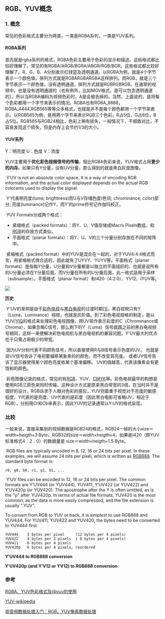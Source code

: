 ## RGB、YUV概念

### 1. 概念

常见的色彩格式主要分为两类，一类是RGBA系列，一类是YUV系列。

#### RGBA系列

​	首先就是rgba系列的格式，RGBA色彩主要用于色彩的显示和描述。这些格式都比较好理解了。常见的有RGBA/ARGB/BGRA/ABGR/RGB/BGR。这些格式都比较好理解了。R、G、B、A分别表示红绿蓝及透明通道。 
​	以RGBA为例，就是4个字节表示一个颜色值，排列方式就是RGBARGBARGBA这样排列。而RGB，就是三个字节表示一个颜色值，没有透明通道，排列方式就是RGBRGBRGB。在通常的视频中，也是没有透明通道的（也有例外，比如MOV格式，是可以包含透明通道的）。所以当RGBA编码为视频色彩时，A是会被丢掉的。 
​	当然，上面说的，是将每个色彩都用一个字节来表示的情况。RGBA也有RGBA_8888，RGBA_4444,RGB565等等众多格式，也就是并不是每个颜色都用一个字节来表示。以RGB565为例，是用两个字节来表示RGB三个色彩，R占5位，G占6位，B占5位。RGB565与RGB24相比，色彩上稍有损失，一般情况下，不细致对比，不容易发现这个损失，但是内存上会节约1/3的大小。

#### YUV系列

Y：明亮度	U：色度		V：浓度

​	YUV主要用于**优化彩色视频信号的传输**，相比RGBA色彩来说，YUV格式占用**更少的内存**。如果只有Y分量，没有UV分量，那么得到的就是黑白灰度图像。 

​	Y′UV is not an absolute color space. It is a way of encoding RGB information, and the actual color displayed depends on the actual RGB colorants used to display the signal.

​	Y'代表明亮度(luma; brightness)而U与V存储色度(色讯; chrominance; color)部分; 亮度(luminance)记作Y，而Y'的prime符号记作伽玛校正。

​	YUV Formats分成两个格式：

- 紧缩格式（packed formats）：将Y、U、V值存储成Macro Pixels数组，和[RGB](https://zh.wikipedia.org/wiki/RGB)的存放方式类似。
- 平面格式（planar formats）：将Y、U、V的三个分量分别存放在不同的矩阵中。

​        紧缩格式（packed format）中的YUV是混合在一起的，对于YUV4:4:4格式而言，用紧缩格式很合适的，因此就有了UYVY、YUYV等。平面格式（planar formats）是指每Y分量，U分量和V分量都是以独立的平面组织的，也就是说所有的U分量必须在Y分量后面，而V分量在所有的U分量后面，此一格式适用于采样（subsample）。平面格式（planar format）有I420（4:2:0）、YV12、IYUV等。

![](http://p1yseh5av.bkt.clouddn.com/18-1-8/49792229.jpg)

**历史**

​	Y'UV的发明是由于[彩色电视](https://zh.wikipedia.org/wiki/%E5%BD%A9%E8%89%B2%E9%9B%BB%E8%A6%96)与[黑白电视](https://zh.wikipedia.org/wiki/%E9%BB%91%E7%99%BD%E9%9B%BB%E8%A6%96)的过渡时期[[1\]](https://zh.wikipedia.org/wiki/YUV#cite_note-1)。黑白视频只有Y（Luma，Luminance）视频，也就是灰阶值。到了彩色电视规格的制定，是以YUV/[YIQ](https://zh.wikipedia.org/wiki/YIQ)的格式来处理彩色电视图像，把UV视作表示彩度的C（Chrominance或Chroma），如果忽略C信号，那么剩下的Y（Luma）信号就跟之前的黑白电视频号相同，这样一来便解决彩色电视机与黑白电视机的兼容问题。Y'UV最大的优点在于只需占用极少的带宽。

​	因为UV分别代表不同颜色信号，所以直接使用R与B信号表示色度的UV。 也就是说UV信号告诉了电视要偏移某象素的的颜色，而不改变其亮度。 或者UV信号告诉了显示器使得某个颜色亮度依某个基准偏移。 UV的值越高，代表该像素会有更饱和的颜色。

​	彩色图像记录的格式，常见的有[RGB](https://zh.wikipedia.org/wiki/RGB)、YUV、[CMYK](https://zh.wikipedia.org/wiki/CMYK)等。彩色电视最早的构想是使用RGB三原色来同时传输。这种设计方式是原来黑白带宽的3倍，在当时并不是很好的设计。RGB诉求于人眼对色彩的感应，YUV则着重于视觉对于亮度的敏感程度，Y代表的是亮度，UV代表的是彩度（因此黑白电影可省略UV，相近于RGB），分别用Cr和Cb来表示，因此YUV的记录通常以Y:UV的格式呈现。

### 比较

​	一般来说，直接采集到的视频数据是RGB24的格式，RGB24一帧的大小size＝width×heigth×3 Byte，RGB32的size＝width×heigth×4，如果是I420（即YUV标准格式4：2：0）的数据量是 size＝width×heigth×1.5 Byte。

​	RGB files are typically encoded in 8, 12, 16 or 24 bits per pixel. In these examples, we will assume 24 bits per pixel, which is written as [RGB888](https://en.wikipedia.org/wiki/RGB888). The standard byte format is:

```
r0, g0, b0, r1, g1, b1, ...
```

​	Y′UV files can be encoded in 12, 16 or 24 bits per pixel. The common formats are Y′UV444 (or YUV444), YUV411, Y′UV422 (or YUV422) and Y′UV420p (or YUV420). The apostrophe after the Y is often omitted, as is the "p" after YUV420p. In terms of actual file formats, YUV420 is the most common, as the data is more easily compressed, and the file extension is usually ".YUV".

To convert from RGB to YUV or back, it is simplest to use RGB888 and YUV444. For YUV411, YUV422 and YUV420, the bytes need to be converted to YUV444 first.

```
YUV444    3 bytes per pixel     (12 bytes per 4 pixels)
YUV422    4 bytes per 2 pixels  ( 8 bytes per 4 pixels)
YUV411    6 bytes per 4 pixels
YUV420p   6 bytes per 4 pixels, reordered
```

**Y′UV444 to RGB888 conversion**

**Y′UV420p (and Y′V12 or YV12) to RGB888 conversion**



### 参考

[RGBA、YUV色彩格式及libyuv的使用](http://blog.csdn.net/junzia/article/details/76315120)

[YUV-wikipedia](https://en.wikipedia.org/wiki/YUV)

[视音频数据处理入门：RGB、YUV像素数据处理](http://blog.csdn.net/leixiaohua1020/article/details/50534150)